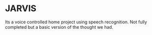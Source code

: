 # JARVIS
Its a voice controlled home project using speech recognition.
Not fully completed but a basic version of the thought we had.
